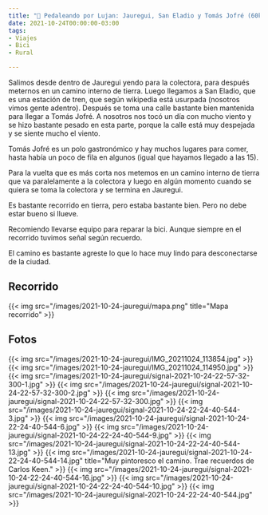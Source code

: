 ```yaml
---
title: "🚴 Pedaleando por Lujan: Jauregui, San Eladio y Tomás Jofré (60km)"
date: 2021-10-24T00:00:00-03:00
tags:
- Viajes
- Bici
- Rural

---
```


Salimos desde dentro de Jauregui yendo para la colectora, para después meternos en un camino interno de tierra. 
Luego llegamos a San Eladio, que es una estación de tren, que según wikipedia está usurpada (nosotros vimos gente adentro).
Después se toma una calle bastante bien mantenida para llegar a Tomás Jofré. A nosotros nos tocó un día con mucho viento y se hizo bastante pesado en esta parte, porque la calle está muy despejada y se siente mucho el viento.

Tomás Jofré es un polo gastronómico y hay muchos lugares para comer, hasta había un poco de fila en algunos (igual que hayamos llegado a las 15). 

Para la vuelta que es más corta nos metemos en un camino interno de tierra que va paralelamente a la colectora y luego en algún momento cuando se quiera se toma la colectora y se termina en Jauregui.

Es bastante recorrido en tierra, pero estaba bastante bien. Pero no debe estar bueno si llueve.

Recomiendo llevarse equipo para reparar la bici. Aunque siempre en el recorrido tuvimos señal según recuerdo.

El camino es bastante agreste lo que lo hace muy lindo para desconectarse de la ciudad.

## Recorrido
{{< img src="/images/2021-10-24-jauregui/mapa.png" title="Mapa recorrido" >}}


## Fotos
{{< img src="/images/2021-10-24-jauregui/IMG_20211024_113854.jpg" >}}
{{< img src="/images/2021-10-24-jauregui/IMG_20211024_114950.jpg" >}}
{{< img src="/images/2021-10-24-jauregui/signal-2021-10-24-22-57-32-300-1.jpg" >}}
{{< img src="/images/2021-10-24-jauregui/signal-2021-10-24-22-57-32-300-2.jpg" >}}
{{< img src="/images/2021-10-24-jauregui/signal-2021-10-24-22-57-32-300.jpg" >}}
{{< img src="/images/2021-10-24-jauregui/signal-2021-10-24-22-24-40-544-3.jpg" >}}
{{< img src="/images/2021-10-24-jauregui/signal-2021-10-24-22-24-40-544-6.jpg" >}}
{{< img src="/images/2021-10-24-jauregui/signal-2021-10-24-22-24-40-544-9.jpg" >}}
{{< img src="/images/2021-10-24-jauregui/signal-2021-10-24-22-24-40-544-13.jpg" >}}
{{< img src="/images/2021-10-24-jauregui/signal-2021-10-24-22-24-40-544-14.jpg" title="Muy pintoresco el camino. Trae recuerdos de Carlos Keen." >}}
{{< img src="/images/2021-10-24-jauregui/signal-2021-10-24-22-24-40-544-16.jpg" >}}
{{< img src="/images/2021-10-24-jauregui/signal-2021-10-24-22-24-40-544-10.jpg" >}}
{{< img src="/images/2021-10-24-jauregui/signal-2021-10-24-22-24-40-544.jpg" >}}